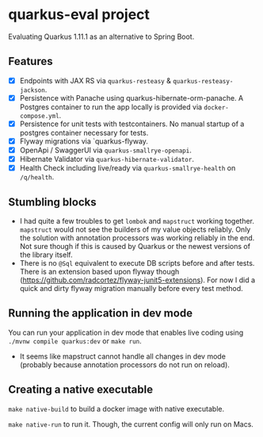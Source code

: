 # quarkus-eval project

Evaluating Quarkus 1.11.1 as an alternative to Spring Boot.

## Features
- [x] Endpoints with JAX RS via `quarkus-resteasy` & `quarkus-resteasy-jackson`.
- [x] Persistence with Panache using quarkus-hibernate-orm-panache. 
  A Postgres container to run the app locally is provided via `docker-compose.yml`.
- [x] Persistence for unit tests with testcontainers. 
  No manual startup of a postgres container necessary for tests.
- [x] Flyway migrations via `quarkus-flyway.
- [x] OpenApi / SwaggerUI via `quarkus-smallrye-openapi`.
- [x] Hibernate Validator via `quarkus-hibernate-validator`.
- [x] Health Check including live/ready via `quarkus-smallrye-health` on `/q/health`.

## Stumbling blocks
- I had quite a few troubles to get `lombok` and `mapstruct` working together.
  `mapstruct` would not see the builders of my value objects reliably.
  Only the solution with annotation processors was working reliably in the end.
  Not sure though if this is caused by Quarkus or the newest versions of the library itself.
- There is no `@Sql` equivalent to execute DB scripts before and after tests.
  There is an extension based upon flyway though (https://github.com/radcortez/flyway-junit5-extensions).
  For now I did a quick and dirty flyway migration manually before every test method.

## Running the application in dev mode

You can run your application in dev mode that enables live coding using 
`./mvnw compile quarkus:dev` or `make run`. 
- It seems like mapstruct cannot handle all changes in dev mode (probably because annotation processors do not run on reload).

## Creating a native executable
`make native-build` to build a docker image with native executable.

`make native-run` to run it. Though, the current config will only run on Macs.
